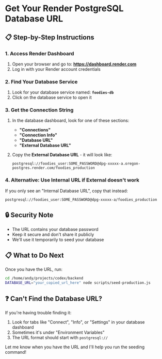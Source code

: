 # Get Your Render PostgreSQL Database URL

## 📋 Step-by-Step Instructions

### 1. Access Render Dashboard
1. Open your browser and go to: **https://dashboard.render.com**
2. Log in with your Render account credentials

### 2. Find Your Database Service
1. Look for your database service named: **`foodies-db`**
2. Click on the database service to open it

### 3. Get the Connection String
1. In the database dashboard, look for one of these sections:
   - **"Connections"**
   - **"Connection Info"** 
   - **"Database URL"**
   - **"External Database URL"**

2. Copy the **External Database URL** - it will look like:
   ```
   postgresql://foodies_user:SOME_PASSWORD@dpg-xxxxx-a.oregon-postgres.render.com/foodies_production
   ```

### 4. Alternative: Use Internal URL if External doesn't work
If you only see an "Internal Database URL", copy that instead:
```
postgresql://foodies_user:SOME_PASSWORD@dpg-xxxxx-a/foodies_production
```

## 🔒 Security Note
- The URL contains your database password
- Keep it secure and don't share it publicly
- We'll use it temporarily to seed your database

## 📋 What to Do Next
Once you have the URL, run:
```bash
cd /home/andy/projects/codex/backend
DATABASE_URL="your_copied_url_here" node scripts/seed-production.js
```

## ❓ Can't Find the Database URL?
If you're having trouble finding it:
1. Look for tabs like "Connect", "Info", or "Settings" in your database dashboard
2. Sometimes it's under "Environment Variables" 
3. The URL format should start with `postgresql://`

Let me know when you have the URL and I'll help you run the seeding command!